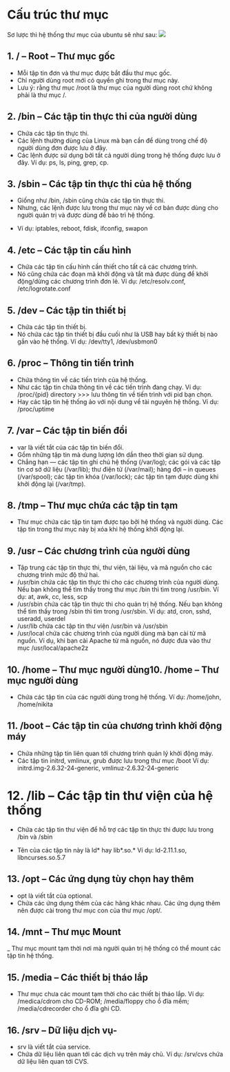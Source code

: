  # Cấu trúc thư mục
 
 Sơ lược thì hệ thống thư mục của ubuntu sẽ như sau:
 ![](https://images.viblo.asia/00898935-d72c-4019-b584-4cfc6af8593d.png)
 
 ## 1. / – Root – Thư mục gốc
 
 + Mỗi tập tin đơn và thư mục được bắt đầu thư mục gốc.
+ Chỉ người dùng root mới có quyền ghi trong thư mục này.
+ Lưu ý: rằng thư mục /root là thư mục của người dùng root chứ không phải là thư mục /.

## 2. /bin – Các tập tin thực thi của người dùng
+ Chứa các tập tin thực thi.
+ Các lệnh thường dùng của Linux mà bạn cần để dùng trong chế độ người dùng đơn được lưu ở đây.
+ Các lệnh được sử dụng bởi tất cả người dùng trong hệ thống được lưu ở đây.
Ví dụ: ps, ls, ping, grep, cp.

## 3. /sbin – Các tập tin thực thi của hệ thống
+ Giống như /bin, /sbin cũng chứa các tập tin thực thi.
+ Nhưng, các lệnh được lưu trong thư mục này về cơ bản được dùng cho người quản trị và được dùng để bảo trì hệ thống.
* Ví dụ: iptables, reboot, fdisk, ifconfig, swapon

## 4. /etc – Các tập tin cấu hình
+ Chứa các tập tin cấu hình cần thiết cho tất cả các chương trình.
+ Nó cũng chứa các đoạn mã khởi động và tắt mà được dùng để khởi động/dừng các chương trình đơn lẻ.
Ví dụ: /etc/resolv.conf, /etc/logrotate.conf

## 5. /dev – Các tập tin thiết bị
+ Chứa các tập tin thiết bị.
+ Nó chứa các tập tin thiết bị đầu cuối như là USB hay bất kỳ thiết bị nào gắn vào hệ thống.
Ví dụ: /dev/tty1, /dev/usbmon0

## 6. /proc – Thông tin tiến trình

+ Chứa thông tin về các tiến trình của hệ thống.
+ Như các tập tin chứa thông tin về các tiến trình đang chạy. Ví dụ: /proc/{pid} directory >>> lưu thông tin về tiến trình với pid bạn chọn.
+ Hay các tập tin hệ thống ảo với nội dung về tài nguyên hệ thống. Ví dụ: /proc/uptime

## 7. /var – Các tập tin biến đổi
+ var là viết tắt của các tập tin biến đổi.
+ Gồm những tập tin mà dung lượng lớn dần theo thời gian sử dụng.
+ Chẳng hạn — các tập tin ghi chú hệ thống (/var/log); các gói và các tập tin cơ sở dữ liệu (/var/lib); thư điện tử (/var/mail); hàng đợi – in queues (/var/spool); các tập tin khóa (/var/lock); các tập tin tạm được dùng khi khởi động lại (/var/tmp). 

## 8. /tmp – Thư mục chứa các tập tin tạm
+ Thư mục chứa các tập tin tạm được tạo bởi hệ thống và người dùng.
Các tập tin trong thư mục này bị xóa khi hệ thống khởi động lại.

## 9. /usr – Các chương trình của người dùng
+ Tập trung các tập tin thực thi, thư viện, tài liệu, và mã nguồn cho các chương trình mức độ thứ hai.
+ /usr/bin chứa các tập tin thực thi cho các chương trình của người dùng. Nếu bạn không thể tìm thấy trong thư mục /bin thì tìm trong /usr/bin. Ví dụ: at, awk, cc, less, scp
+ /usr/sbin chứa các tập tin thực thi cho quản trị hệ thống. Nếu bạn không thể tìm thấy trong /sbin thì tìm trong /usr/sbin. Ví dụ: atd, cron, sshd, useradd, userdel
+ /usr/lib chứa các tập tin thư viện /usr/bin và /usr/sbin
+ /usr/local chứa các chương trình của người dùng mà bạn cài từ mã nguồn. Ví dụ, khi bạn cài Apache từ mã nguồn, nó được đưa vào thư mục /usr/local/apache2z

## 10. /home – Thư mục người dùng10. /home – Thư mục người dùng

+ Chứa các tập tin của các người dùng trong hệ thống.
Ví dụ: /home/john, /home/nikita

## 11. /boot – Các tập tin của chương trình khởi động máy
+ Chứa những tập tin liên quan tới chương trình quản lý khởi động máy.
+ Các tập tin initrd, vmlinux, grub được lưu trong thư mục /boot
Ví dụ: initrd.img-2.6.32-24-generic, vmlinuz-2.6.32-24-generic

# 12. /lib – Các tập tin thư viện của hệ thống
+ Chứa các tập tin thư viện để hỗ trợ các tập tin thực thi được lưu trong /bin và /sbin
- Tên của các tập tin này là ld* hay lib*.so.*
Ví dụ: ld-2.11.1.so, libncurses.so.5.7

## 13. /opt – Các ứng dụng tùy chọn hay thêm

- opt là viết tắt của optional.
- Chứa các ứng dụng thêm của các hãng khác nhau.
Các ứng dụng thêm nên được cài trong thư mục con của thư mục /opt/.

## 14. /mnt – Thư mục Mount
_ Thư mục mount tạm thời nơi mà người quản trị hệ thống có thể mount các tập tin hệ thống.

## 15. /media – Các thiết bị tháo lắp
- Thư mục chưa các mount tạm thời cho các thiết bị tháo lắp.
Ví dụ: /medica/cdrom cho CD-ROM; /media/floppy cho ổ đĩa mềm; /media/cdrecorder cho ổ đĩa ghi CD.

## 16. /srv – Dữ liệu dịch vụ-
- srv là viết tắt của service.
- Chứa dữ liệu liên quan tới các dịch vụ trên máy chủ.
Ví dụ: /srv/cvs chứa dữ liệu liên quan tới CVS.